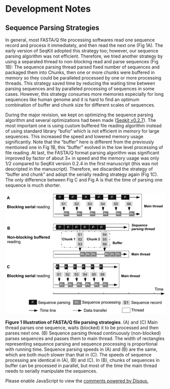 # Development Notes


## Sequence Parsing Strategies

In general, most FASTA/Q file processing softwares read one sequence record and process it immediately, and then read the next one (Fig 1A). The early version of SeqKit adopted this strategy too; however, our sequence parsing algorithm was not efficient. Therefore, we tried another strategy by using a separated thread to non-blocking read and parse sequences (Fig 1B): The sequence parsing thread parsed fixed number of sequences and packaged them into Chunks, then one or more chunks were buffered in memory so they could be paralleled processed by one or more processing threads. This strategy saved time by reducing the waiting time between parsing sequences and by paralleled processing of sequences in some cases. However, this strategy consumes more memories especially for long sequences like human genome and it is hard to find an optimum combination of buffer and chunk size for different scales of sequences. 

During the major revision, we kept on optimizing the sequence parsing algorithm and several optimizations had been made ([Seqkit v0.2.7](https://github.com/shenwei356/seqkit/releases/tag/v0.2.7)). The most important one is using custom buffered file reading algorithm instead of using standard library “bufio” which is not efficient in memory for large sequences. This increased the speed and lowered memory usage significantly. Note that the “buffer” here is different from the previously mentioned one in Fig 1B, this “buffer” evolved in the low level processing of file reading. At last, the FASTA/Q format parsing algorithm was significant improved by factor of about 3× in speed and the memory usage was only 1/2 compared to SeqKit version 0.2.4 in the first manuscript (this was not descripted in the manuscript). Therefore, we discarded the strategy of “buffer and chunk” and adopt the serially reading strategy again (Fig 1C). The only difference between Fig C and Fig A is that the time of parsing one sequence is much shorter.

![sequence-parsing-strategies.png](files/sequence-parsing-strategies.png)

**Figure 1 Illustration of FASTA/Q file parsing strategies**. (A) and (C) Main thread parses one sequence, waits (blocked) it to be processed and then parses next one. (B) Sequence parsing thread continuously (non-blocked) parses sequences and passes them to main thread. The width of rectangles representing sequence parsing and sequence processing is proportional with running time. Sequence parsing speeds in (A) and (B) are the same, which are both much slower than that in (C). The speeds of sequence processing are identical in (A), (B) and (C). In (B), chunks of sequences in buffer can be processed in parallel, but most of the time the main thread needs to serially manipulate the sequences.


<div id="disqus_thread"></div>
<script>

/**
*  RECOMMENDED CONFIGURATION VARIABLES: EDIT AND UNCOMMENT THE SECTION BELOW TO INSERT DYNAMIC VALUES FROM YOUR PLATFORM OR CMS.
*  LEARN WHY DEFINING THESE VARIABLES IS IMPORTANT: https://disqus.com/admin/universalcode/#configuration-variables*/
/*
var disqus_config = function () {
this.page.url = PAGE_URL;  // Replace PAGE_URL with your page's canonical URL variable
this.page.identifier = PAGE_IDENTIFIER; // Replace PAGE_IDENTIFIER with your page's unique identifier variable
};
*/
(function() { // DON'T EDIT BELOW THIS LINE
var d = document, s = d.createElement('script');
s.src = '//seqkit.disqus.com/embed.js';
s.setAttribute('data-timestamp', +new Date());
(d.head || d.body).appendChild(s);
})();
</script>
<noscript>Please enable JavaScript to view the <a href="https://disqus.com/?ref_noscript">comments powered by Disqus.</a></noscript>
